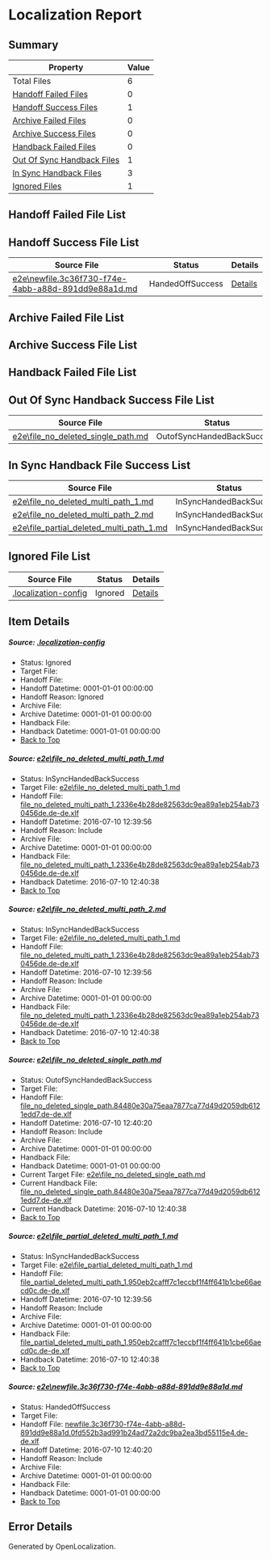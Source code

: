 # <a name='report-top'></a> Localization Report

## Summary
 Property | Value 
 -------- | ----- 
 Total Files | 6
[ Handoff Failed Files ](#handoff-failed-list)| 0
[ Handoff Success Files ](#handoff-success-list)| 1
[ Archive Failed Files ](#archive-failed-list)| 0
[ Archive Success Files ](#archive-success-list)| 0
[ Handback Failed Files ](#handback-failed-list)| 0
[ Out Of Sync Handback Files ](#outofsync-handback-success-list)| 1
[ In Sync Handback Files ](#insync-handback-success-list)| 3
[ Ignored Files ](#ignored-list)| 1

## <a name='handoff-failed-list'></a> Handoff Failed File List

## <a name='handoff-success-list'></a> Handoff Success File List
 Source File | Status | Details 
 ----------- | ------ | ------- 
 [e2e\newfile.3c36f730-f74e-4abb-a88d-891dd9e88a1d.md](https://github.com/OpenLocalizationTestOrg/oltest/blob/1709dcc958681d26b59b72239087665e7efad8d0/e2e/newfile.3c36f730-f74e-4abb-a88d-891dd9e88a1d.md) | HandedOffSuccess | [Details](#fbe4ef587908ebe6fddba5573e0df06da937b2605)

## <a name='archive-failed-list'></a> Archive Failed File List

## <a name='archive-success-list'></a> Archive Success File List

## <a name='handback-failed-list'></a> Handback Failed File List

## <a name='outofsync-handback-success-list'></a> Out Of Sync Handback Success File List
 Source File | Status | Details 
 ----------- | ------ | ------- 
 [e2e\file_no_deleted_single_path.md](https://github.com/OpenLocalizationTestOrg/oltest/blob/1709dcc958681d26b59b72239087665e7efad8d0/e2e/file_no_deleted_single_path.md) | OutofSyncHandedBackSuccess | [Details](#c58d6a1ca47425703cbc2ca206bdb1e89b5e4bdf3)

## <a name='insync-handback-success-list'></a> In Sync Handback File Success List
 Source File | Status | Details 
 ----------- | ------ | ------- 
 [e2e\file_no_deleted_multi_path_1.md](https://github.com/OpenLocalizationTestOrg/oltest/blob/c8f3389205685a8cc169a1f4295220800c6d03bf/e2e/file_no_deleted_multi_path_1.md) | InSyncHandedBackSuccess | [Details](#578ee8c42c158f7cb9944746f301322e030328f31)
 [e2e\file_no_deleted_multi_path_2.md](https://github.com/OpenLocalizationTestOrg/oltest/blob/1709dcc958681d26b59b72239087665e7efad8d0/e2e/file_no_deleted_multi_path_2.md) | InSyncHandedBackSuccess | [Details](#578ee8c42c158f7cb9944746f301322e030328f32)
 [e2e\file_partial_deleted_multi_path_1.md](https://github.com/OpenLocalizationTestOrg/oltest/blob/c8f3389205685a8cc169a1f4295220800c6d03bf/e2e/file_partial_deleted_multi_path_1.md) | InSyncHandedBackSuccess | [Details](#516d2eec9c83f674a8ef271bce0bc777654b96f14)

## <a name='ignored-list'></a> Ignored File List
 Source File | Status | Details 
 ----------- | ------ | ------- 
 [.localization-config](https://github.com/OpenLocalizationTestOrg/oltest/blob/1709dcc958681d26b59b72239087665e7efad8d0/.localization-config) | Ignored | [Details](#3d4f252ac210baf56311d7e97dcc2db10974dbd20)

## Item Details
##### <a name='3d4f252ac210baf56311d7e97dcc2db10974dbd20'></a> Source: [.localization-config](https://github.com/OpenLocalizationTestOrg/oltest/blob/1709dcc958681d26b59b72239087665e7efad8d0/.localization-config)
* Status: Ignored
* Target File: 
* Handoff File: 
* Handoff Datetime: 0001-01-01 00:00:00
* Handoff Reason: Ignored
* Archive File: 
* Archive Datetime: 0001-01-01 00:00:00
* Handback File: 
* Handback Datetime: 0001-01-01 00:00:00
* [Back to Top](#report-top)

##### <a name='578ee8c42c158f7cb9944746f301322e030328f31'></a> Source: [e2e\file_no_deleted_multi_path_1.md](https://github.com/OpenLocalizationTestOrg/oltest/blob/c8f3389205685a8cc169a1f4295220800c6d03bf/e2e/file_no_deleted_multi_path_1.md)
* Status: InSyncHandedBackSuccess
* Target File: [e2e\file_no_deleted_multi_path_1.md](https://github.com/OpenLocalizationTestOrg/oltest-dede-fly/blob/44a8ed05cf7d8ec9841d3fa713c3be84de25aca3/e2e/file_no_deleted_multi_path_1.md)
* Handoff File: [file_no_deleted_multi_path_1.2336e4b28de82563dc9ea89a1eb254ab730456de.de-de.xlf](https://github.com/OpenLocalizationTestOrg/olhandoff-e2e/blob/184640a7ab80c2c7744d072e83d2b2ddc9396a47/ol-handoff/OpenLocalizationTestOrg/oltest-dede-fly/ci/mt/file_no_deleted_multi_path_1.2336e4b28de82563dc9ea89a1eb254ab730456de.de-de.xlf)
* Handoff Datetime: 2016-07-10 12:39:56
* Handoff Reason: Include
* Archive File: 
* Archive Datetime: 0001-01-01 00:00:00
* Handback File: [file_no_deleted_multi_path_1.2336e4b28de82563dc9ea89a1eb254ab730456de.de-de.xlf](https://github.com/OpenLocalizationTestOrg/olhandback-e2e/blob/639ac4deee0be5f5c25f9dbe0ae26407020680fb/ol-handback/OpenLocalizationTestOrg/oltest-dede-fly/ci/mt/file_no_deleted_multi_path_1.2336e4b28de82563dc9ea89a1eb254ab730456de.de-de.xlf)
* Handback Datetime: 2016-07-10 12:40:38
* [Back to Top](#report-top)

##### <a name='578ee8c42c158f7cb9944746f301322e030328f32'></a> Source: [e2e\file_no_deleted_multi_path_2.md](https://github.com/OpenLocalizationTestOrg/oltest/blob/1709dcc958681d26b59b72239087665e7efad8d0/e2e/file_no_deleted_multi_path_2.md)
* Status: InSyncHandedBackSuccess
* Target File: [e2e\file_no_deleted_multi_path_1.md](https://github.com/OpenLocalizationTestOrg/oltest-dede-fly/blob/44a8ed05cf7d8ec9841d3fa713c3be84de25aca3/e2e/file_no_deleted_multi_path_1.md)
* Handoff File: [file_no_deleted_multi_path_1.2336e4b28de82563dc9ea89a1eb254ab730456de.de-de.xlf](https://github.com/OpenLocalizationTestOrg/olhandoff-e2e/blob/184640a7ab80c2c7744d072e83d2b2ddc9396a47/ol-handoff/OpenLocalizationTestOrg/oltest-dede-fly/ci/mt/file_no_deleted_multi_path_1.2336e4b28de82563dc9ea89a1eb254ab730456de.de-de.xlf)
* Handoff Datetime: 2016-07-10 12:39:56
* Handoff Reason: Include
* Archive File: 
* Archive Datetime: 0001-01-01 00:00:00
* Handback File: [file_no_deleted_multi_path_1.2336e4b28de82563dc9ea89a1eb254ab730456de.de-de.xlf](https://github.com/OpenLocalizationTestOrg/olhandback-e2e/blob/639ac4deee0be5f5c25f9dbe0ae26407020680fb/ol-handback/OpenLocalizationTestOrg/oltest-dede-fly/ci/mt/file_no_deleted_multi_path_1.2336e4b28de82563dc9ea89a1eb254ab730456de.de-de.xlf)
* Handback Datetime: 2016-07-10 12:40:38
* [Back to Top](#report-top)

##### <a name='c58d6a1ca47425703cbc2ca206bdb1e89b5e4bdf3'></a> Source: [e2e\file_no_deleted_single_path.md](https://github.com/OpenLocalizationTestOrg/oltest/blob/1709dcc958681d26b59b72239087665e7efad8d0/e2e/file_no_deleted_single_path.md)
* Status: OutofSyncHandedBackSuccess
* Target File: 
* Handoff File: [file_no_deleted_single_path.84480e30a75eaa7877ca77d49d2059db6121edd7.de-de.xlf](https://github.com/OpenLocalizationTestOrg/olhandoff-e2e/blob/5f8a6d0f95f9643db0bf551a93c8c9241daf50e5/ol-handoff/OpenLocalizationTestOrg/oltest-dede-fly/ci/mt/file_no_deleted_single_path.84480e30a75eaa7877ca77d49d2059db6121edd7.de-de.xlf)
* Handoff Datetime: 2016-07-10 12:40:20
* Handoff Reason: Include
* Archive File: 
* Archive Datetime: 0001-01-01 00:00:00
* Handback File: 
* Handback Datetime: 0001-01-01 00:00:00
* Current Target File: [e2e\file_no_deleted_single_path.md](https://github.com/OpenLocalizationTestOrg/oltest-dede-fly/blob/44a8ed05cf7d8ec9841d3fa713c3be84de25aca3/e2e/file_no_deleted_single_path.md)
* Current Handback File: [file_no_deleted_single_path.84480e30a75eaa7877ca77d49d2059db6121edd7.de-de.xlf](https://github.com/OpenLocalizationTestOrg/olhandback-e2e/blob/639ac4deee0be5f5c25f9dbe0ae26407020680fb/ol-handback/OpenLocalizationTestOrg/oltest-dede-fly/ci/mt/file_no_deleted_single_path.84480e30a75eaa7877ca77d49d2059db6121edd7.de-de.xlf)
* Current Handback Datetime: 2016-07-10 12:40:38
* [Back to Top](#report-top)

##### <a name='516d2eec9c83f674a8ef271bce0bc777654b96f14'></a> Source: [e2e\file_partial_deleted_multi_path_1.md](https://github.com/OpenLocalizationTestOrg/oltest/blob/c8f3389205685a8cc169a1f4295220800c6d03bf/e2e/file_partial_deleted_multi_path_1.md)
* Status: InSyncHandedBackSuccess
* Target File: [e2e\file_partial_deleted_multi_path_1.md](https://github.com/OpenLocalizationTestOrg/oltest-dede-fly/blob/44a8ed05cf7d8ec9841d3fa713c3be84de25aca3/e2e/file_partial_deleted_multi_path_1.md)
* Handoff File: [file_partial_deleted_multi_path_1.950eb2cafff7c1eccbf1f4ff641b1cbe66aecd0c.de-de.xlf](https://github.com/OpenLocalizationTestOrg/olhandoff-e2e/blob/184640a7ab80c2c7744d072e83d2b2ddc9396a47/ol-handoff/OpenLocalizationTestOrg/oltest-dede-fly/ci/mt/file_partial_deleted_multi_path_1.950eb2cafff7c1eccbf1f4ff641b1cbe66aecd0c.de-de.xlf)
* Handoff Datetime: 2016-07-10 12:39:56
* Handoff Reason: Include
* Archive File: 
* Archive Datetime: 0001-01-01 00:00:00
* Handback File: [file_partial_deleted_multi_path_1.950eb2cafff7c1eccbf1f4ff641b1cbe66aecd0c.de-de.xlf](https://github.com/OpenLocalizationTestOrg/olhandback-e2e/blob/639ac4deee0be5f5c25f9dbe0ae26407020680fb/ol-handback/OpenLocalizationTestOrg/oltest-dede-fly/ci/mt/file_partial_deleted_multi_path_1.950eb2cafff7c1eccbf1f4ff641b1cbe66aecd0c.de-de.xlf)
* Handback Datetime: 2016-07-10 12:40:38
* [Back to Top](#report-top)

##### <a name='fbe4ef587908ebe6fddba5573e0df06da937b2605'></a> Source: [e2e\newfile.3c36f730-f74e-4abb-a88d-891dd9e88a1d.md](https://github.com/OpenLocalizationTestOrg/oltest/blob/1709dcc958681d26b59b72239087665e7efad8d0/e2e/newfile.3c36f730-f74e-4abb-a88d-891dd9e88a1d.md)
* Status: HandedOffSuccess
* Target File: 
* Handoff File: [newfile.3c36f730-f74e-4abb-a88d-891dd9e88a1d.0fd552b3ad991b24ad72a2dc9ba2ea3bd55115e4.de-de.xlf](https://github.com/OpenLocalizationTestOrg/olhandoff-e2e/blob/5f8a6d0f95f9643db0bf551a93c8c9241daf50e5/ol-handoff/OpenLocalizationTestOrg/oltest-dede-fly/ci/mt/newfile.3c36f730-f74e-4abb-a88d-891dd9e88a1d.0fd552b3ad991b24ad72a2dc9ba2ea3bd55115e4.de-de.xlf)
* Handoff Datetime: 2016-07-10 12:40:20
* Handoff Reason: Include
* Archive File: 
* Archive Datetime: 0001-01-01 00:00:00
* Handback File: 
* Handback Datetime: 0001-01-01 00:00:00
* [Back to Top](#report-top)


## Error Details

Generated by OpenLocalization.
